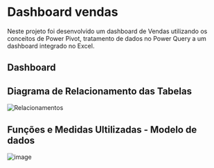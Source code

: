 # Dashboard vendas

Neste projeto foi desenvolvido um dashboard de Vendas utilizando os conceitos de Power Pivot, tratamento de dados no Power Query a um dashboard integrado no Excel.

## Dashboard

## Diagrama de Relacionamento das Tabelas

![Relacionamentos](https://github.com/pmachadocode/dashboard_vendas/assets/49794067/f9b0d594-0ac6-4b78-b7ed-eef9c4008b99)

## Funções e Medidas Ultilizadas - Modelo de dados

![image](https://github.com/pmachadocode/dashboard_vendas/assets/49794067/0cb9b87a-18b1-4b68-8a06-9cb2d7307d51)
